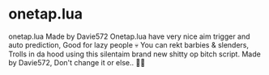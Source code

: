 # onetap.lua
onetap.lua Made by Davie572
Onetap.lua have very nice aim trigger and auto prediction, Good for lazy people 💀
You can rekt barbies & slenders, Trolls in da hood using this silentaim brand new shitty op bitch script.
Made by Davie572, Don't change it or else.. 🔪🔪
